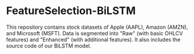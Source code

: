 # FeatureSelection-BiLSTM
This repository contains stock datasets of Apple (AAPL), Amazon (AMZN), and Microsoft (MSFT). Data is segmented into "Raw" (with basic OHLCV features) and "Enhanced" (with additional features). It also includes the source code of our BiLSTM model.

